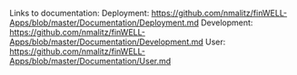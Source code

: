Links to documentation:
Deployment: https://github.com/nmalitz/finWELL-Apps/blob/master/Documentation/Deployment.md
Development: https://github.com/nmalitz/finWELL-Apps/blob/master/Documentation/Development.md
User: https://github.com/nmalitz/finWELL-Apps/blob/master/Documentation/User.md
